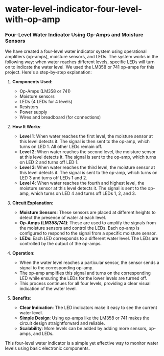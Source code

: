 # water-level-indicator-four-level-with-op-amp


### Four-Level Water Indicator Using Op-Amps and Moisture Sensors

We have created a four-level water indicator system using operational amplifiers (op-amps), moisture sensors, and LEDs. The system works in the following way: when water reaches different levels, specific LEDs will turn on to indicate the water level. We used the LM358 or 741 op-amps for this project. Here's a step-by-step explanation:

1. **Components Used**:
   - Op-Amps (LM358 or 741)
   - Moisture sensors
   - LEDs (4 LEDs for 4 levels)
   - Resistors
   - Power supply
   - Wires and breadboard (for connections)

2. **How It Works**:
   - **Level 1**: When water reaches the first level, the moisture sensor at this level detects it. The signal is then sent to the op-amp, which turns on LED 1. All other LEDs remain off.
   - **Level 2**: When water reaches the second level, the moisture sensor at this level detects it. The signal is sent to the op-amp, which turns on LED 2 and turns off LED 1.
   - **Level 3**: When water reaches the third level, the moisture sensor at this level detects it. The signal is sent to the op-amp, which turns on LED 3 and turns off LEDs 1 and 2.
   - **Level 4**: When water reaches the fourth and highest level, the moisture sensor at this level detects it. The signal is sent to the op-amp, which turns on LED 4 and turns off LEDs 1, 2, and 3.

3. **Circuit Explanation**:
   - **Moisture Sensors**: These sensors are placed at different heights to detect the presence of water at each level.
   - **Op-Amps (LM358/741)**: These are used to amplify the signals from the moisture sensors and control the LEDs. Each op-amp is configured to respond to the signal from a specific moisture sensor.
   - **LEDs**: Each LED corresponds to a different water level. The LEDs are controlled by the output of the op-amps.

4. **Operation**:
   - When the water level reaches a particular sensor, the sensor sends a signal to the corresponding op-amp.
   - The op-amp amplifies this signal and turns on the corresponding LED while ensuring the LEDs for the lower levels are turned off.
   - This process continues for all four levels, providing a clear visual indication of the water level.

5. **Benefits**:
   - **Clear Indication**: The LED indicators make it easy to see the current water level.
   - **Simple Design**: Using op-amps like the LM358 or 741 makes the circuit design straightforward and reliable.
   - **Scalability**: More levels can be added by adding more sensors, op-amps, and LEDs.

This four-level water indicator is a simple yet effective way to monitor water levels using basic electronic components.
